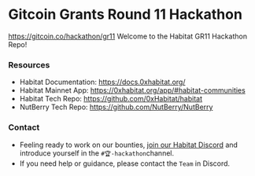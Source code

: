 # Gitcoin Grants Round 11 Hackathon
https://gitcoin.co/hackathon/gr11
Welcome to the Habitat GR11 Hackathon Repo!

### Resources
* Habitat Documentation: https://docs.0xhabitat.org/
* Habitat Mainnet App: https://0xhabitat.org/app/#habitat-communities
* Habitat Tech Repo: https://github.com/0xHabitat/habitat
* NutBerry Tech Repo: https://github.com/NutBerry/NutBerry

### Contact
* Feeling ready to work on our bounties, [join our Habitat Discord](https://discord.gg/dQqtWw56Hj) and introduce yourself
in the `#🏆-hackathon`channel.
* If you need help or guidance, please contact the `Team` in Discord.

